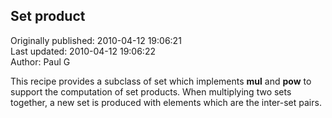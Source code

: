 ## Set product  
Originally published: 2010-04-12 19:06:21  
Last updated: 2010-04-12 19:06:22  
Author: Paul G  
  
This recipe provides a subclass of set which implements __mul__ and __pow__ to support the computation of set products. When multiplying two sets together, a new set is produced with elements which are the inter-set pairs.

